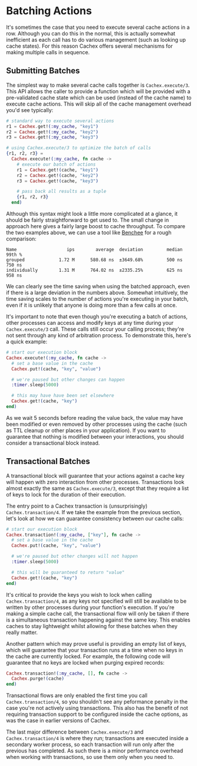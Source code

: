 # Batching Actions

It's sometimes the case that you need to execute several cache actions in a row. Although you can do this in the normal, this is actually somewhat inefficient as each call has to do various management (such as looking up cache states). For this reason Cachex offers several mechanisms for making multiple calls in sequence.

## Submitting Batches

The simplest way to make several cache calls together is `Cachex.execute/3`. This API allows the caller to provide a function which will be provided with a pre-validated cache state which can be used (instead of the cache name) to execute cache actions. This will skip all of the cache management overhead you'd see typically:

```elixir
# standard way to execute several actions
r1 = Cachex.get!(:my_cache, "key1")
r2 = Cachex.get!(:my_cache, "key2")
r3 = Cachex.get!(:my_cache, "key3")

# using Cachex.execute/3 to optimize the batch of calls
{r1, r2, r3} =
  Cachex.execute!(:my_cache, fn cache ->
    # execute our batch of actions
    r1 = Cachex.get!(cache, "key1")
    r2 = Cachex.get!(cache, "key2")
    r3 = Cachex.get!(cache, "key3")

    # pass back all results as a tuple
    {r1, r2, r3}
  end)
```

Although this syntax might look a little more complicated at a glance, it should be fairly straightforward to get used to. The small change in approach here gives a fairly large boost to cache throughput. To compare the two examples above, we can use a tool like [Benchee](https://github.com/PragTob/benchee) for a rough comparison:

```
Name                   ips        average  deviation         median         99th %
grouped             1.72 M      580.68 ns  ±3649.68%         500 ns         750 ns
individually        1.31 M      764.02 ns  ±2335.25%         625 ns         958 ns
```

We can clearly see the time saving when using the batched approach, even if there is a large deviation in the numbers above. Somewhat intuitively, the time saving scales to the number of actions you're executing in your batch, even if it is unlikely that anyone is doing more than a few calls at once.

It's important to note that even though you're executing a batch of actions, other processes can access and modify keys at any time during your `Cachex.execute/3` call. These calls still occur your calling process; they're not sent through any kind of arbitration process. To demonstrate this, here's a quick example:

```elixir
# start our execution block
Cachex.execute!(:my_cache, fn cache ->
  # set a base value in the cache
  Cachex.put!(cache, "key", "value")

  # we're paused but other changes can happen
  :timer.sleep(5000)

  # this may have have been set elsewhere
  Cachex.get!(cache, "key")
end)
```

As we wait 5 seconds before reading the value back, the value may have been modified or even removed by other processes using the cache (such as TTL cleanup or other places in your application). If you want to guarantee that nothing is modified between your interactions, you should consider a transactional block instead.

## Transactional Batches

A transactional block will guarantee that your actions against a cache key will happen with zero interaction from other processes. Transactions look almost exactly the same as `Cachex.execute/3`, except that they require a list of keys to lock for the duration of their execution.

The entry point to a Cachex transaction is (unsurprisingly) `Cachex.transaction/4`. If we take the example from the previous section, let's look at how we can guarantee consistency between our cache calls:

```elixir
# start our execution block
Cachex.transaction!(:my_cache, ["key"], fn cache ->
  # set a base value in the cache
  Cachex.put!(cache, "key", "value")

  # we're paused but other changes will not happen
  :timer.sleep(5000)

  # this will be guaranteed to return "value"
  Cachex.get!(cache, "key")
end)
```

It's critical to provide the keys you wish to lock when calling `Cachex.transaction/4`, as any keys not specified will still be available to be written by other processes during your function's execution. If you're making a simple cache call, the transactional flow will only be taken if there is a simultaneous transaction happening against the same key. This enables caches to stay lightweight whilst allowing for these batches when they really matter.

Another pattern which may prove useful is providing an empty list of keys, which will guarantee that your transaction runs at a time when no keys in the cache are currently locked. For example, the following code will guarantee that no keys are locked when purging expired records:

```elixir
Cachex.transaction!(:my_cache, [], fn cache ->
  Cachex.purge!(cache)
end)
```

Transactional flows are only enabled the first time you call `Cachex.transaction/4`, so you shouldn't see any peformance penalty in the case you're not actively using transactions. This also has the benefit of not requiring transaction support to be configured inside the cache options, as was the case in earlier versions of Cachex.

The last major difference between `Cachex.execute/3` and `Cachex.transaction/4` is where they run; transactions are executed inside a secondary worker process, so each transaction will run only after the previous has completed. As such there is a minor performance overhead when working with transactions, so use them only when you need to.
